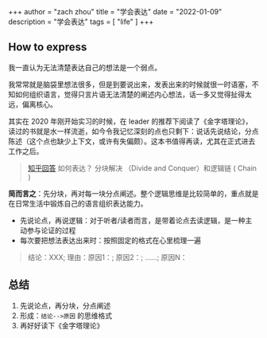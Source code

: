 +++
author = "zach zhou"
title = "学会表达"
date = "2022-01-09"
description = "学会表达"
tags = [
    "life"
]
+++

## How to express

我一直认为无法清楚表达自己的想法是一个弱点。

我常常就是脑袋里想法很多，但是到要说出来，发表出来的时候就很一时语塞，不知如何组织语言，觉得只言片语无法清楚的阐述内心想法，话一多又觉得扯得太远，偏离核心。

其实在 2020 年刚开始实习的时候，在 leader 的推荐下阅读了《金字塔理论》，读过的书就是水一样流逝，如今令我记忆深刻的点也只剩下：说话先说结论，分点陈述（这个点也缺少上下文，或许有失偏颇）。这本书值得再读，尤其在正式进去工作之后。

> [知乎回答](https://www.zhihu.com/question/20676902/answer/15826773) 如何表达？
> 分块解决 （Divide and Conquer）和逻辑链 ( Chain )

**简而言之**：先分块，再对每一块分点阐述。整个逻辑思维是比较简单的，重点就是在日常生活中锻炼自己的语言组织表达能力。

- 先说论点，再说逻辑：对于听者/读者而言，是带着论点去读逻辑，是一种主动参与论证的过程
- 每次要把想法表达出来时：按照固定的格式在心里梳理一遍
> 结论：XXX; 理由：原因1：; 原因2：; ……; 原因N：

## 总结
1. 先说论点，再分块，分点阐述
2. 形成：`结论-->原因` 的思维格式
3. 再好好读下《金字塔理论》